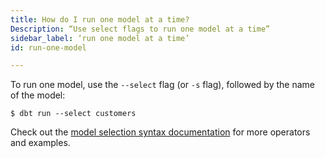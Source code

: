 ```yaml
---
title: How do I run one model at a time?
Description: “Use select flags to run one model at a time”
sidebar_label: ‘run one model at a time’
id: run-one-model

---
```


To run one model, use the `--select` flag (or `-s` flag), followed by the name of the model:


```
$ dbt run --select customers
```

Check out the [model selection syntax documentation](node-selection/syntax) for more operators and examples.
